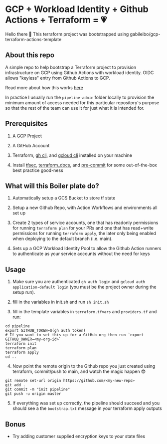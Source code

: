 # GCP + Workload Identity + Github Actions + Terraform = 💗

Hello there 👋 This terraform project was bootstrapped using gabileibo/gcp-terraform-actions-template

## About this repo

A simple repo to help bootstrap a Terraform project to provision infrastructure on GCP using Github Actions with workload identity. OIDC allows "keyless" entry from Github Actions to GCP.

Read more about how this works [here](https://cloud.google.com/blog/products/identity-security/enabling-keyless-authentication-from-github-actions)

In practice I usually run the `pipeline-admin` folder locally to provision the minimum amount of access needed for this particular repository's purpose so that the rest of the team can use it for just what it is intended for.

## Prerequisites

1. A GCP Project

2. A GitHub Account

3. Terraform, [gh cli](https://cli.github.com/), and [gcloud cli](https://cloud.google.com/sdk/gcloud#download_and_install_the) installed on your machine

4. Install [tfsec](https://aquasecurity.github.io/tfsec), [terraform_docs](https://terraform-docs.io/), and [pre-commit](https://pre-commit.com/) for some out-of-the-box best practice good-ness

## What will this Boiler plate do?

1. Automatically setup a GCS Bucket to store tf state

2. Setup a new Github Repo, with Action Workflows and environments all set up

3. Create 2 types of service accounts, one that has readonly permissions for running `terraform plan` for your PRs and one that has read+write permissions for running `terraform apply`, the later only being enabled when deploying to the default branch (i.e. main).

4. Sets up a GCP Workload Identity Pool to allow the Github Action runners to authenticate as your service accounts without the need for keys

## Usage

1. Make sure you are authenticated `gh auth login` and `gcloud auth application-default login` (you must be the project owner during the setup run).

2. fill in the variables in init.sh and run `sh init.sh`

3. fill in the template variables in `terraform.tfvars` and `providers.tf` and run:

```
cd pipeline
export GITHUB_TOKEN=$(gh auth token)
# If you want to set this up for a GitHub org then run `export GITHUB_OWNER=<my-org-id>`
terraform init
terraform plan
terraform apply
cd ..
```

4. Now point the remote origin to the Github repo you just created using terraform, commit/push to main, and watch the magic happen 😎

```
git remote set-url origin https://github.com/<my-new-repo>
git add .
git commit -m "init pipeline"
git push -u origin master
```

5. If everything was set up correctly, the pipeline should succeed and you should see a the `bootstrap.txt` message in your terraform apply outputs

## Bonus

- Try adding customer supplied encryption keys to your state files
